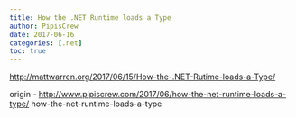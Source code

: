 ```yaml
---
title: How the .NET Runtime loads a Type
author: PipisCrew
date: 2017-06-16
categories: [.net]
toc: true
---
```


http://mattwarren.org/2017/06/15/How-the-.NET-Rutime-loads-a-Type/

origin - http://www.pipiscrew.com/2017/06/how-the-net-runtime-loads-a-type/ how-the-net-runtime-loads-a-type